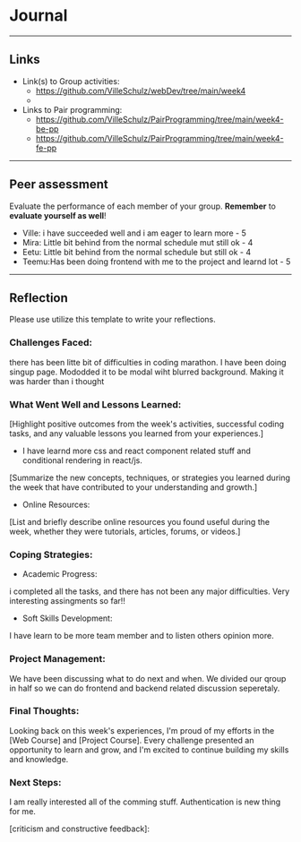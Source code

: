 # Journal

----
## Links
- Link(s) to Group activities: 
  - https://github.com/VilleSchulz/webDev/tree/main/week4
  - 
- Links to Pair programming: 
  - https://github.com/VilleSchulz/PairProgramming/tree/main/week4-be-pp
  - https://github.com/VilleSchulz/PairProgramming/tree/main/week4-fe-pp

----
## Peer assessment

Evaluate the performance of each member of your group. **Remember** to **evaluate yourself as well**!

- Ville: i have succeeded well and i am eager to learn more - 5
- Mira: Little bit behind from the normal schedule mut still ok - 4
- Eetu: Little bit behind from the normal schedule but still ok - 4
- Teemu:Has been doing frontend with me to the project and learnd lot - 5
----

## Reflection

Please use utilize this template to write your reflections.

### Challenges Faced:

there has been litte bit of  difficulties in coding marathon. I have been doing singup page. Mododded it to be modal wiht blurred background. Making  it was harder than i thought

### What Went Well and Lessons Learned:

[Highlight positive outcomes from the week's activities, successful coding tasks, and any valuable lessons you learned from your experiences.]

- I have learnd more css and react component related stuff and conditional rendering in react/js.

[Summarize the new concepts, techniques, or strategies you learned during the week that have contributed to your understanding and growth.]

- Online Resources:

[List and briefly describe online resources you found useful during the week, whether they were tutorials, articles, forums, or videos.]

### Coping Strategies:


- Academic Progress:

i completed all the tasks, and there has not been any major difficulties. Very interesting assingments so far!!
- Soft Skills Development:

I have learn to be more team member and to listen others opinion more.

### Project Management:

We have been discussing what to do next and when. We divided our  qroup in half so we can do frontend and backend related discussion seperetaly.


### Final Thoughts:

Looking back on this week's experiences, I'm proud of my efforts in the [Web Course] and [Project Course]. Every challenge presented an opportunity to learn and grow, and I'm excited to continue building my skills and knowledge.

### Next Steps:

I am really interested all of the comming stuff. Authentication is new thing for me.


<!-- Links -->
[criticism and constructive feedback]:









